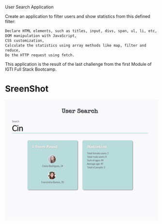 


User Search Application 

Create an application to filter users and show statistics from this defined filter:

    Declare HTML elements, such as titles, input, divs, span, ul, li, etc,
    DOM manipulation with JavaScript,
    CSS customization,
    Calculate the statistics using array methods like map, filter and reduce,
    Do the HTTP request using fetch.

This application is the result of the last challenge from the first Module of IGTI Full Stack Bootcamp.

# SreenShot

![User Search](https://github.com/CINPIS/IGTIFullStackBootcamp/blob/master/Mod%20I/User-Research/user-search.png "Optional title")
